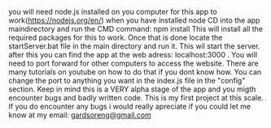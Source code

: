 you will need node.js installed on you computer for this app to work(https://nodejs.org/en/)
when you have installed node CD into the app maindirectory and run the CMD command: npm install 
This will install all the required packages for this to work. Once that is done locate the startServer.bat file in the main directory and run it. This wil start the server.
after this you can find the app at the web adress: localhost:3000 . You will need to port forward for other computers to access the website. There are many tutorials on youtube on how to do that if you dont know how. You can change the port to anything you want in the index.js file in the "config" section.
Keep in mind this is a VERY alpha stage of the app and you migth encounter bugs and badly written code. This is my first project at this scale. 
If you do encounter any bugs i would really apreciate if you could let me know at my email: gardsoreng@gmail.com
